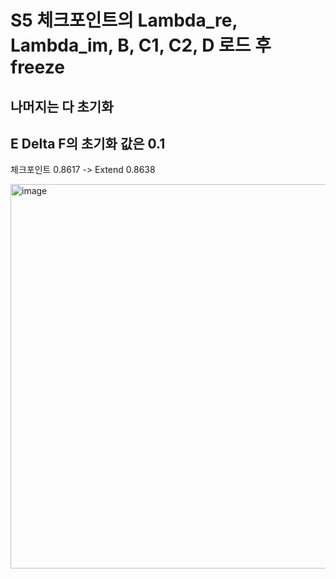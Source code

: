 # S5 체크포인트의 Lambda_re, Lambda_im, B, C1, C2, D 로드 후 freeze  
## 나머지는 다 초기화
## E Delta F의 초기화 값은 0.1  
체크포인트 0.8617 -> Extend 0.8638

<img width="953" height="615" alt="image" src="https://github.com/user-attachments/assets/66effe0e-7394-4006-9f2b-35782422648a" />

